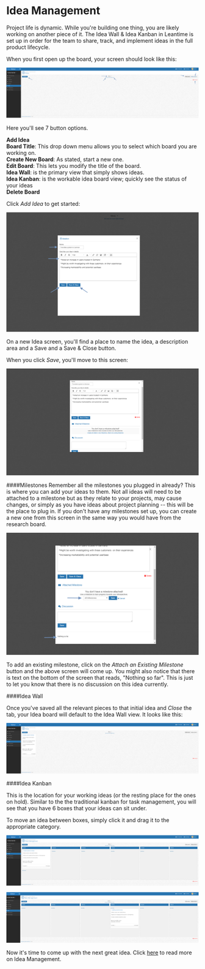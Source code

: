 # Idea Management

Project life is dynamic.  While you're building one thing, you are likely working on another piece of it.  The Idea Wall & Idea Kanban in Leantime is set up in order
for the team to share, track, and implement ideas in the full product lifecycle.  

When you first open up the board, your screen should look like this:

![logo](../_images/getting-started/ideasthebeginning.png)

Here you'll see 7 button options.

**Add Idea** <br>
**Board Title**:  This drop down menu allows you to select which board you are working on. <br>
**Create New Board**: As stated, start a new one.<br>
**Edit Board**: This lets you modify the title of the board.<br>
**Idea Wall**: is the primary view that simply shows ideas. <br>
**Idea Kanban**: is the workable idea board view; quickly see the status of your ideas<br>
**Delete Board**

Click *Add Idea* to get started:

![logo](../_images/getting-started/ideasaddidea.png)

On a new Idea screen, you'll find a place to name the idea, a description area and a Save and a Save & Close button.

When you click *Save*, you'll move to this screen:

![logo](../_images/getting-started/ideassaved.png)

####Milestones
Remember all the milestones you plugged in already?  This is where you can add your ideas to them.  Not all ideas will need to be attached to a milestone
but as they relate to your projects, may cause changes, or simply as you have ideas about project planning -- this will be the place to plug in.
If you don't have any milestones set up, you can create a new one from this screen in the same way you would have from the research board.

![logo](../_images/getting-started/ideasmilestone.png)

To add an existing milestone, click on the *Attach an Existing Milestone* button and the above screen will come up.  You might also notice that there
is text on the bottom of the screen that reads, "Nothing so far".  This is just to let you know that there is no discussion on this idea currently.

####Idea Wall

Once you've saved all the relevant pieces to that initial idea and *Close* the tab, your Idea board will default to the Idea Wall view.  It looks like this: 

![logo](../_images/getting-started/ideawall.png)

####Idea Kanban

This is the location for your working ideas (or the resting place for the ones on hold).  Similar to the the traditional kanban for task management, you will 
see that you have 6 boxes that your ideas can sit under.

To move an idea between boxes, simply click it and drag it to the appropriate category.


![logo](../_images/getting-started/ideakanban.png)

![logo](../_images/getting-started/ideainreview.png)

Now it's time to come up with the next great idea.  Click [here](knowledge-base/idea-management.md) to read more on Idea Management.
